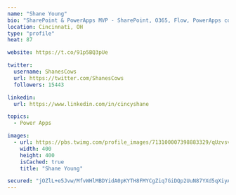 ```yaml
---
name: "Shane Young"
bio: "SharePoint & PowerApps MVP - SharePoint, O365, Flow, PowerApps consulting? @PowerApps911 | Pure Snark? You found it."
location: Cincinnati, OH
type: "profile"
heat: 87

website: https://t.co/91p5BQ3pUe

twitter:
  username: ShanesCows
  url: https://twitter.com/ShanesCows
  followers: 15443

linkedin:
  url: https://www.linkedin.com/in/cincyshane

topics:
  - Power Apps

images:
  - url: https://pbs.twimg.com/profile_images/713100007398883329/qUzvsvQ3_400x400.jpg
    width: 400
    height: 400
    isCached: true
    title: "Shane Young"

secured: "jOZlL+e5Jvw/MfvWHlMBDYidA0pKYTH8FMYCgZiq7GiDQp2UuN87YXd5qXiyAnf1IHiFtPZtPdMXdJtc8hgkOYtOABkV8l42w4aoc95i1kGJ9EW15BRe1vD22/5xPLjE+wrglXdrdWrPrTkcbzNvQDnQDn2zvMgS6dSaoAwtOOhoj+jXoyWmAd7UU0UXu7nYqBzPpM5v5tUR5VcE5HQayPTVLG4qLqbIVnlXZFQhSsjzh3oTKAsbBrWDU5frPus+ECA+1Y+d/3BQwv+qkkg86bl+YSJGIb7XiiVa51TLx0HMm+N5MCXVSgMDF781LjkNkXGJRzrnDDNC7zq4doKdop5ZH7zkGd2OHhFYPjyM1SO1njcT4J36vfVYMKhSWAEEsWNOWUUDSHjclZFl/1de2O6SSvtkSuJQM3TJ99qL7No=;6zV818Qi1OMQCSqfotG4ww=="
---
```


